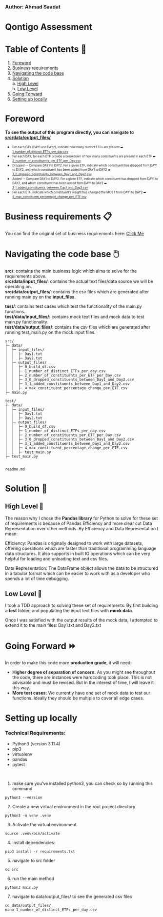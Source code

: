 ### Author: Ahmad Saadat
# Qontigo Assessment 

# Table of Contents 📝

1. [Foreword](#foreword)
2. [Business requirements](#business-requirements-📋)
3. [Navigating the code base](#navigating-the-code-base-🖱️)
4. [Solution](#solution-🔧) <br>
    a. [High Level](#high-level-🐼) <br>
    b. [Low Level](#low-level-🧪)
5. [Going Forward](#going-forward-⏩)
6. [Setting up locally]()

# Foreword

**To see the output of this program directly, you can navigate to [src/data/output_files/](https://github.com/ahmadsaadat/Work_Python_Assessment_Qontigo/tree/main/src/data/output_files)**

- <sub><sup>For each DAY (DAY1 and DAY2), indicate how many distinct ETFs are present ➡️ [1_number_of_distinct_ETFs_per_day.csv](https://github.com/ahmadsaadat/Work_Python_Assessment_Qontigo/blob/main/src/data/output_files/1_number_of_distinct_ETFs_per_day.csv)</sup></sub>
- <sub><sup> For each DAY, for each ETF provide a breakdown of how many constituents are present in each ETF ➡️ [2_number_of_constituents_per_ETF_per_Day.csv](https://github.com/ahmadsaadat/Work_Python_Assessment_Qontigo/blob/main/src/data/output_files/2_number_of_constituents_per_ETF_per_Day.csv) </sup></sub>
- <sub><sup> Dropped -- Compare DAY1 to DAY2. For a given ETF, indicate which constituent has dropped from DAY1 to DAY2, and which constituent has been added from DAY1 to DAY2 ➡️ [3_0_dropped_constituents_between_Day1_and_Day2.csv](https://github.com/ahmadsaadat/Work_Python_Assessment_Qontigo/blob/main/src/data/output_files/3_0_dropped_constituents_between_Day1_and_Day2.csv) </sup></sub>
- <sub><sup> Added -- Compare DAY1 to DAY2. For a given ETF, indicate which constituent has dropped from DAY1 to DAY2, and which constituent has been added from DAY1 to DAY2 ➡️ [3_1_added_constituents_between_Day1_and_Day2.csv](https://github.com/ahmadsaadat/Work_Python_Assessment_Qontigo/blob/main/src/data/output_files/3_1_added_constituents_between_Day1_and_Day2.csv) </sup></sub>
- <sub><sup> For each ETF, indicate which constituent’s weight has changed the MOST from DAY1 to DAY2 ➡️ [4_max_constituent_percentage_change_per_ETF.csv](https://github.com/ahmadsaadat/Work_Python_Assessment_Qontigo/blob/main/src/data/output_files/4_max_constituent_percentage_change_per_ETF.csv) </sup></sub>


# Business requirements 📋

You can find the original set of business requirements here: [Click Me](https://qontigo-assessment.s3.amazonaws.com/Coding+Exercise.pdf)

# Navigating the code base :computer_mouse:
**src/**: contains the main business logic which aims to solve for the requirements above. <br>
**src/data/input_files/**: contains the actual text files/data source we will be operating on. <br>
**src/data/output_files/**: contains the csv files which are generated after running main.py on the **input_files**. <br>

**test/**: contains test cases which test the functionality of the main.py functions. <br>
**test/data/input_files/**: contains mock text files and mock data to test main.py functionality. <br>
**test/data/output_files/**: contains the csv files which are generated after running test_main.py on the mock input files.<br>


```
src/
├─ data/
│  ├─ input_files/
│  │  ├─ Day1.txt
│  │  ├─ Day2.txt
│  ├─ output_files/
│  │  ├─ 0_build_df.csv
│  │  ├─ 1_number_of_distinct_ETFs_per_day.csv
│  │  ├─ 2_number_of_constituents_per_ETF_per_Day.csv
│  │  ├─ 3_0_dropped_constituents_between_Day1_and_Day2.csv
│  │  ├─ 3_1_added_constituents_between_Day1_and_Day2.csv
│  │  ├─ 4_max_constituent_percentage_change_per_ETF.csv
├─ main.py

test/
├─ data/
│  ├─ input_files/
│  │  ├─ Day1.txt
│  │  ├─ Day2.txt
│  ├─ output_files/
│  │  ├─ 0_build_df.csv
│  │  ├─ 1_number_of_distinct_ETFs_per_day.csv
│  │  ├─ 2_number_of_constituents_per_ETF_per_Day.csv
│  │  ├─ 3_0_dropped_constituents_between_Day1_and_Day2.csv
│  │  ├─ 3_1_added_constituents_between_Day1_and_Day2.csv
│  │  ├─ 4_max_constituent_percentage_change_per_ETF.csv
│  │  ├─ test_main.py
├─ test_main.py


readme.md

```

# Solution 🔧

## High Level 🐼
The reason why I chose the **Pandas library** for Python to solve for these set of requirements is because of Pandas Efficiency and more clear cut Data Representation over other methods. By Efficiency and Data Representation I mean:

Efficiency: Pandas is originally designed to work with large datasets, offering operations which are faster than traditional programming language data structures. It also supports in built IO operations which can be very helpful for loading and unloading text and csv files.

Data Representation: The DataFrame object allows the data to be structured in a tabular format which can be easier to work with as a developer who spends a lot of time debugging.

## Low Level 🧪
I took a TDD approach to solving these set of requirements. By first building a **test** folder, and populating the input text files with **mock data**.

Once I was satisfied with the output results of the mock data, I attempted to extend it to the main files: Day1.txt and Day2.txt


# Going Forward ⏩

In order to make this code more **production grade**, it will need:
- **Higher degree of separation of concern:** As you might see throughout the code, there are instances were hardcoding took place. This is not advisable and must be revised. But in the interest of time, I will leave it this way.
- **More test cases:** We currently have one set of mock data to test our functions. Ideally they should be multiple to cover all edge cases.

# Setting up locally
### Technical Requirements:
- Python3 (version 3.11.4)
- pip3
- virtualenv
- pandas
- pytest

<br>

1. make sure you've installed python3, you can check so by running this command
```
python3 --version
```
2. Create a new virtual environment in the root project directory
```
python3 -m venv .venv
```
3. Activate the virtual environment
```
source .venv/bin/activate
```
4. Install dependencies:
```
pip3 install -r requirements.txt
```
5. navigate to src folder
```
cd src
```
6. run the main method
```
python3 main.py
```
7. navigate to data/output_files/ to see the generated csv files
```
cd data/output_files/
nano 1_number_of_distinct_ETFs_per_day.csv
```